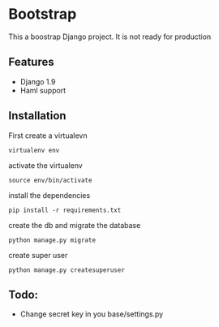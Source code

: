 # Bootstrap

This a boostrap Django project.
It is not ready for production


## Features
 - Django 1.9
 - Haml support


## Installation
First create a virtualevn

    virtualenv env

activate the virtualenv

    source env/bin/activate

install the dependencies

    pip install -r requirements.txt

create the db and migrate the database

    python manage.py migrate


create super user

    python manage.py createsuperuser



## Todo:
 - Change secret key in you base/settings.py
